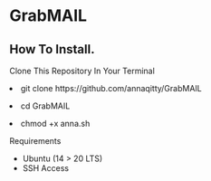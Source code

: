 # GrabMAIL
<H2>How To Install.</H2><p><p>
Clone This Repository In Your Terminal<p>
<li>git clone https://github.com/annaqitty/GrabMAIL<p></li>
<li>cd GrabMAIL<p></li>
<li>chmod +x anna.sh<p></li>

Requirements

  - Ubuntu (14 > 20 LTS)
  - SSH Access

